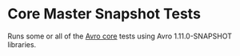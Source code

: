 Core Master Snapshot Tests
===========================

Runs some or all of the [Avro core](../core/readme.md) tests using Avro 1.11.0-SNAPSHOT libraries.